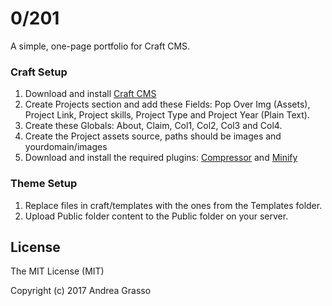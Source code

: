 # 0/201

A simple, one-page portfolio for Craft CMS.

### Craft Setup

1. Download and install [Craft CMS](https://craftcms.com/)
2. Create Projects section and add these Fields: Pop Over Img (Assets), Project Link, Project skills, Project Type and Project Year (Plain Text).
3. Create these Globals: About, Claim, Col1, Col2, Col3 and Col4.
4. Create the Project assets source, paths should be images and yourdomain/images
5. Download and install the required plugins: [Compressor](https://github.com/sathoro/Compressor) and [Minify](https://github.com/nystudio107/minify)

### Theme Setup

1. Replace files in craft/templates with the ones from the Templates folder.
2. Upload Public folder content to the Public folder on your server.

## License

The MIT License (MIT)

Copyright (c) 2017 Andrea Grasso
